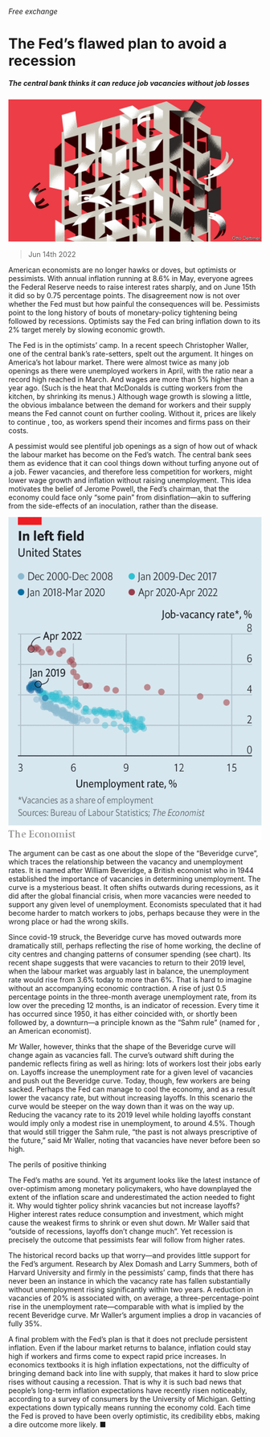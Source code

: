 ###### Free exchange

# The Fed’s flawed plan to avoid a recession 

##### The central bank thinks it can reduce job vacancies without job losses 

![image](images/20220618_FND000.jpg) 

> Jun 14th 2022 

American economists are no longer hawks or doves, but optimists or pessimists. With annual inflation running at 8.6% in May, everyone agrees the Federal Reserve needs to raise interest rates sharply, and on June 15th it did so by 0.75 percentage points. The disagreement now is not over whether the Fed must  but how painful the consequences will be. Pessimists point to the long history of bouts of monetary-policy tightening being followed by recessions. Optimists say the Fed can bring inflation down to its 2% target merely by slowing economic growth.

The Fed is in the optimists’ camp. In a recent speech Christopher Waller, one of the central bank’s rate-setters, spelt out the argument. It hinges on America’s hot labour market. There were almost twice as many job openings as there were unemployed workers in April, with the ratio near a record high reached in March. And wages are more than 5% higher than a year ago. (Such is the heat that McDonalds is cutting workers from the kitchen, by shrinking its menus.) Although wage growth is slowing a little, the obvious imbalance between the demand for workers and their supply means the Fed cannot count on further cooling. Without it, prices are likely to continue , too, as workers spend their incomes and firms pass on their costs.

A pessimist would see plentiful job openings as a sign of how out of whack the labour market has become on the Fed’s watch. The central bank sees them as evidence that it can cool things down without turfing anyone out of a job. Fewer vacancies, and therefore less competition for workers, might lower wage growth and inflation without raising unemployment. This idea motivates the belief of Jerome Powell, the Fed’s chairman, that the economy could face only “some pain” from disinflation—akin to suffering from the side-effects of an inoculation, rather than the disease.

![image](images/20220618_FNC939.png) 


The argument can be cast as one about the slope of the “Beveridge curve”, which traces the relationship between the vacancy and unemployment rates. It is named after William Beveridge, a British economist who in 1944 established the importance of vacancies in determining unemployment. The curve is a mysterious beast. It often shifts outwards during recessions, as it did after the global financial crisis, when more vacancies were needed to support any given level of unemployment. Economists speculated that it had become harder to match workers to jobs, perhaps because they were in the wrong place or had the wrong skills.

Since covid-19 struck, the Beveridge curve has moved outwards more dramatically still, perhaps reflecting the rise of home working, the decline of city centres and changing patterns of consumer spending (see chart). Its recent shape suggests that were vacancies to return to their 2019 level, when the labour market was arguably last in balance, the unemployment rate would rise from 3.6% today to more than 6%. That is hard to imagine without an accompanying economic contraction. A rise of just 0.5 percentage points in the three-month average unemployment rate, from its low over the preceding 12 months, is an indicator of recession. Every time it has occurred since 1950, it has either coincided with, or shortly been followed by, a downturn—a principle known as the “Sahm rule” (named for , an American economist). 

Mr Waller, however, thinks that the shape of the Beveridge curve will change again as vacancies fall. The curve’s outward shift during the pandemic reflects firing as well as hiring: lots of workers lost their jobs early on. Layoffs increase the unemployment rate for a given level of vacancies and push out the Beveridge curve. Today, though, few workers are being sacked. Perhaps the Fed can manage to cool the economy, and as a result lower the vacancy rate, but without increasing layoffs. In this scenario the curve would be steeper on the way down than it was on the way up. Reducing the vacancy rate to its 2019 level while holding layoffs constant would imply only a modest rise in unemployment, to around 4.5%. Though that would still trigger the Sahm rule, “the past is not always prescriptive of the future,” said Mr Waller, noting that vacancies have never before been so high.

The perils of positive thinking

The Fed’s maths are sound. Yet its argument looks like the latest instance of over-optimism among monetary policymakers, who have downplayed the extent of the inflation scare and underestimated the action needed to fight it. Why would tighter policy shrink vacancies but not increase layoffs? Higher interest rates reduce consumption and investment, which might cause the weakest firms to shrink or even shut down. Mr Waller said that “outside of recessions, layoffs don’t change much”. Yet recession is precisely the outcome that pessimists fear will follow from higher rates. 

The historical record backs up that worry—and provides little support for the Fed’s argument. Research by Alex Domash and Larry Summers, both of Harvard University and firmly in the pessimists’ camp, finds that there has never been an instance in which the vacancy rate has fallen substantially without unemployment rising significantly within two years. A reduction in vacancies of 20% is associated with, on average, a three-percentage-point rise in the unemployment rate—comparable with what is implied by the recent Beveridge curve. Mr Waller’s argument implies a drop in vacancies of fully 35%.

A final problem with the Fed’s plan is that it does not preclude persistent inflation. Even if the labour market returns to balance, inflation could stay high if workers and firms come to expect rapid price increases. In economics textbooks it is high inflation expectations, not the difficulty of bringing demand back into line with supply, that makes it hard to slow price rises without causing a recession. That is why it is such bad news that people’s long-term inflation expectations have recently risen noticeably, according to a survey of consumers by the University of Michigan. Getting expectations down typically means running the economy cold. Each time the Fed is proved to have been overly optimistic, its credibility ebbs, making a dire outcome more likely. ■






